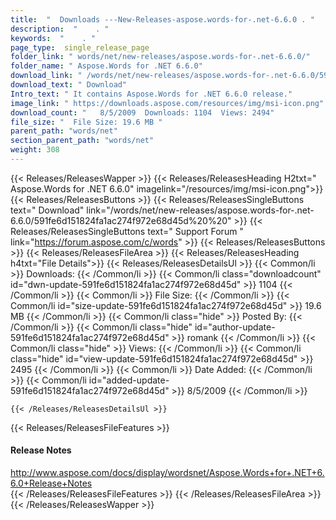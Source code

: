 ```yaml
---
title:  "  Downloads ---New-Releases-aspose.words-for-.net-6.6.0 . " 
description:  "    . " 
keywords:  "    . " 
page_type:  single_release_page
folder_link: " words/net/new-releases/aspose.words-for-.net-6.6.0/"
folder_name: " Aspose.Words for .NET 6.6.0"
download_link: " /words/net/new-releases/aspose.words-for-.net-6.6.0/591fe6d151824fa1ac274f972e68d45d"
download_text: " Download"
Intro_text: " It contains Aspose.Words for .NET 6.6.0 release."
image_link: " https://downloads.aspose.com/resources/img/msi-icon.png"
download_count: "   8/5/2009  Downloads: 1104  Views: 2494"
file_size: "  File Size: 19.6 MB "
parent_path: "words/net"
section_parent_path: "words/net"
weight: 308 
---
```


{{< Releases/ReleasesWapper >}}
  {{< Releases/ReleasesHeading H2txt=" Aspose.Words for .NET 6.6.0" imagelink="/resources/img/msi-icon.png">}}
  {{< Releases/ReleasesButtons >}}
    {{< Releases/ReleasesSingleButtons text=" Download" link="/words/net/new-releases/aspose.words-for-.net-6.6.0/591fe6d151824fa1ac274f972e68d45d%20%20" >}}
    {{< Releases/ReleasesSingleButtons text=" Support Forum " link="https://forum.aspose.com/c/words" >}}
  {{< Releases/ReleasesButtons >}}
  {{< Releases/ReleasesFileArea >}}
    {{< Releases/ReleasesHeading h4txt="File Details">}}
    {{< Releases/ReleasesDetailsUl >}}
            {{< Common/li  >}} Downloads: {{< /Common/li >}} 
      {{< Common/li class="downloadcount" id="dwn-update-591fe6d151824fa1ac274f972e68d45d" >}} 1104 {{< /Common/li >}} 
      {{< Common/li  >}} File Size: {{< /Common/li >}} 
      {{< Common/li id="size-update-591fe6d151824fa1ac274f972e68d45d" >}} 19.6 MB {{< /Common/li >}} 
      {{< Common/li  class="hide" >}} Posted By: {{< /Common/li >}} 
      {{< Common/li class="hide" id="author-update-591fe6d151824fa1ac274f972e68d45d" >}} romank {{< /Common/li >}} 
      {{< Common/li class="hide"  >}} Views: {{< /Common/li >}} 
      {{< Common/li class="hide" id="view-update-591fe6d151824fa1ac274f972e68d45d" >}} 2495 {{< /Common/li >}} 
      {{< Common/li  >}} Date Added: {{< /Common/li >}} 
      {{< Common/li id="added-update-591fe6d151824fa1ac274f972e68d45d" >}} 8/5/2009 {{< /Common/li >}} 

    {{< /Releases/ReleasesDetailsUl >}}

  {{< Releases/ReleasesFileFeatures >}}
      <h4>Release Notes</h4><div><a href="http://www.aspose.com/docs/display/wordsnet/Aspose.Words+for+.NET+6.6.0+Release+Notes">http://www.aspose.com/docs/display/wordsnet/Aspose.Words+for+.NET+6.6.0+Release+Notes</a></div>
  {{< /Releases/ReleasesFileFeatures >}}
 {{< /Releases/ReleasesFileArea >}}
{{< /Releases/ReleasesWapper >}}


